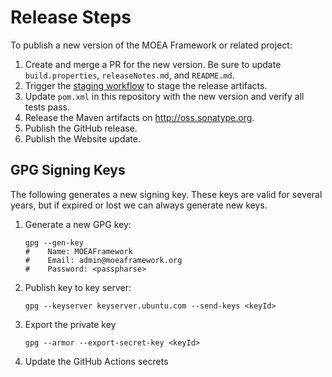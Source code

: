 # Release Steps

To publish a new version of the MOEA Framework or related project:

1. Create and merge a PR for the new version.  Be sure to update `build.properties`, `releaseNotes.md`, and `README.md`.
2. Trigger the [staging workflow](https://github.com/MOEAFramework/MOEAFramework/actions/workflows/staging.yml) to
   stage the release artifacts.
3. Update `pom.xml` in this repository with the new version and verify all tests pass.
4. Release the Maven artifacts on http://oss.sonatype.org.
5. Publish the GitHub release.
6. Publish the Website update.

## GPG Signing Keys

The following generates a new signing key.  These keys are valid for several years, but if expired or lost we can always generate new keys.

1. Generate a new GPG key:
   ```
   gpg --gen-key
   #    Name: MOEAFramework
   #    Email: admin@moeaframework.org
   #    Password: <passpharse>
   ```
2. Publish key to key server:
   ```
   gpg --keyserver keyserver.ubuntu.com --send-keys <keyId>
   ```
3. Export the private key
   ```
   gpg --armor --export-secret-key <keyId>
   ```
4. Update the GitHub Actions secrets
